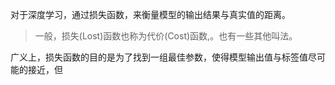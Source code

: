 对于深度学习，通过损失函数，来衡量模型的输出结果与真实值的距离。

> 一般，损失(Lost)函数也称为代价(Cost)函数,。也有一些其他叫法。

广义上，损失函数的目的是为了找到一组最佳参数，使得模型输出值与标签值尽可能的接近，但
